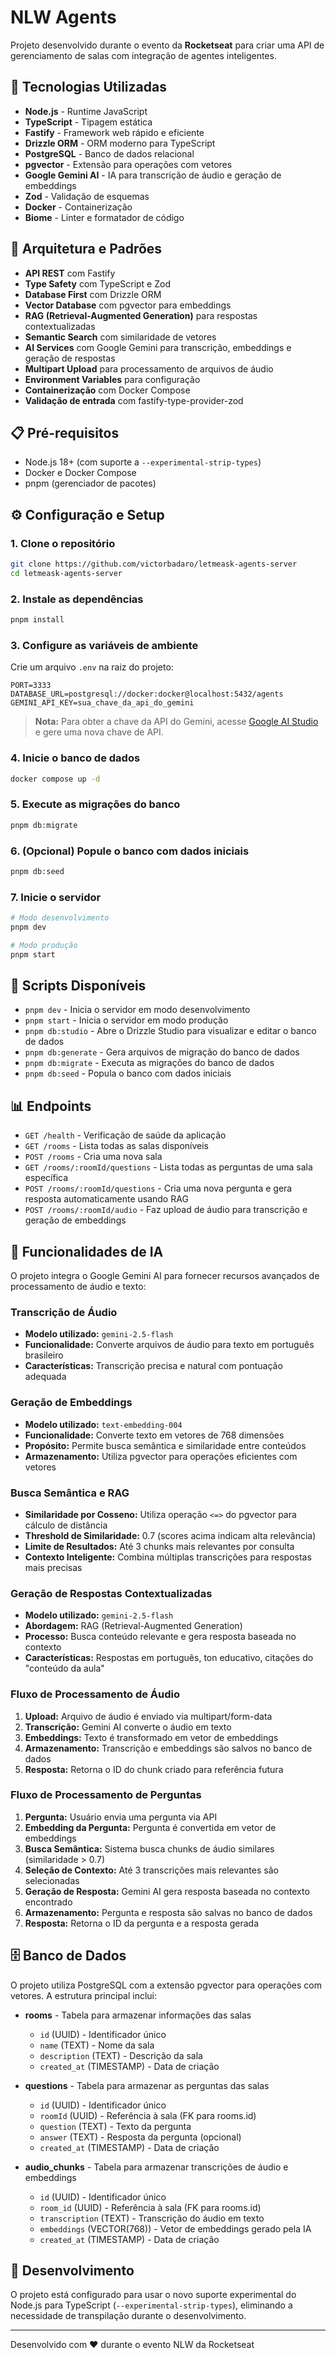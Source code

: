 # NLW Agents

Projeto desenvolvido durante o evento da **Rocketseat** para criar uma API de gerenciamento de salas com integração de agentes inteligentes.

## 🚀 Tecnologias Utilizadas

- **Node.js** - Runtime JavaScript
- **TypeScript** - Tipagem estática
- **Fastify** - Framework web rápido e eficiente
- **Drizzle ORM** - ORM moderno para TypeScript
- **PostgreSQL** - Banco de dados relacional
- **pgvector** - Extensão para operações com vetores
- **Google Gemini AI** - IA para transcrição de áudio e geração de embeddings
- **Zod** - Validação de esquemas
- **Docker** - Containerização
- **Biome** - Linter e formatador de código

## 🏢️ Arquitetura e Padrões

- **API REST** com Fastify
- **Type Safety** com TypeScript e Zod
- **Database First** com Drizzle ORM
- **Vector Database** com pgvector para embeddings
- **RAG (Retrieval-Augmented Generation)** para respostas contextualizadas
- **Semantic Search** com similaridade de vetores
- **AI Services** com Google Gemini para transcrição, embeddings e geração de respostas
- **Multipart Upload** para processamento de arquivos de áudio
- **Environment Variables** para configuração
- **Containerização** com Docker Compose
- **Validação de entrada** com fastify-type-provider-zod

## 📋 Pré-requisitos

- Node.js 18+ (com suporte a `--experimental-strip-types`)
- Docker e Docker Compose
- pnpm (gerenciador de pacotes)

## ⚙️ Configuração e Setup

### 1. Clone o repositório
```bash
git clone https://github.com/victorbadaro/letmeask-agents-server
cd letmeask-agents-server
```

### 2. Instale as dependências
```bash
pnpm install
```

### 3. Configure as variáveis de ambiente
Crie um arquivo `.env` na raiz do projeto:

```env
PORT=3333
DATABASE_URL=postgresql://docker:docker@localhost:5432/agents
GEMINI_API_KEY=sua_chave_da_api_do_gemini
```

> **Nota:** Para obter a chave da API do Gemini, acesse [Google AI Studio](https://aistudio.google.com/) e gere uma nova chave de API.

### 4. Inicie o banco de dados
```bash
docker compose up -d
```

### 5. Execute as migrações do banco
```bash
pnpm db:migrate
```

### 6. (Opcional) Popule o banco com dados iniciais
```bash
pnpm db:seed
```

### 7. Inicie o servidor
```bash
# Modo desenvolvimento
pnpm dev

# Modo produção
pnpm start
```

## 🔧 Scripts Disponíveis

- `pnpm dev` - Inicia o servidor em modo desenvolvimento
- `pnpm start` - Inicia o servidor em modo produção
- `pnpm db:studio` - Abre o Drizzle Studio para visualizar e editar o banco de dados
- `pnpm db:generate` - Gera arquivos de migração do banco de dados
- `pnpm db:migrate` - Executa as migrações do banco de dados
- `pnpm db:seed` - Popula o banco com dados iniciais

## 📊 Endpoints

- `GET /health` - Verificação de saúde da aplicação
- `GET /rooms` - Lista todas as salas disponíveis
- `POST /rooms` - Cria uma nova sala
- `GET /rooms/:roomId/questions` - Lista todas as perguntas de uma sala específica
- `POST /rooms/:roomId/questions` - Cria uma nova pergunta e gera resposta automaticamente usando RAG
- `POST /rooms/:roomId/audio` - Faz upload de áudio para transcrição e geração de embeddings

## 🤖 Funcionalidades de IA

O projeto integra o Google Gemini AI para fornecer recursos avançados de processamento de áudio e texto:

### Transcrição de Áudio
- **Modelo utilizado:** `gemini-2.5-flash`
- **Funcionalidade:** Converte arquivos de áudio para texto em português brasileiro
- **Características:** Transcrição precisa e natural com pontuação adequada

### Geração de Embeddings
- **Modelo utilizado:** `text-embedding-004`
- **Funcionalidade:** Converte texto em vetores de 768 dimensões
- **Propósito:** Permite busca semântica e similaridade entre conteúdos
- **Armazenamento:** Utiliza pgvector para operações eficientes com vetores

### Busca Semântica e RAG
- **Similaridade por Cosseno:** Utiliza operação `<=>` do pgvector para cálculo de distância
- **Threshold de Similaridade:** 0.7 (scores acima indicam alta relevância)
- **Limite de Resultados:** Até 3 chunks mais relevantes por consulta
- **Contexto Inteligente:** Combina múltiplas transcrições para respostas mais precisas

### Geração de Respostas Contextualizadas
- **Modelo utilizado:** `gemini-2.5-flash`
- **Abordagem:** RAG (Retrieval-Augmented Generation)
- **Processo:** Busca conteúdo relevante e gera resposta baseada no contexto
- **Características:** Respostas em português, ton educativo, citações do "conteúdo da aula"

### Fluxo de Processamento de Áudio
1. **Upload:** Arquivo de áudio é enviado via multipart/form-data
2. **Transcrição:** Gemini AI converte o áudio em texto
3. **Embeddings:** Texto é transformado em vetor de embeddings
4. **Armazenamento:** Transcrição e embeddings são salvos no banco de dados
5. **Resposta:** Retorna o ID do chunk criado para referência futura

### Fluxo de Processamento de Perguntas
1. **Pergunta:** Usuário envia uma pergunta via API
2. **Embedding da Pergunta:** Pergunta é convertida em vetor de embeddings
3. **Busca Semântica:** Sistema busca chunks de áudio similares (similaridade > 0.7)
4. **Seleção de Contexto:** Até 3 transcrições mais relevantes são selecionadas
5. **Geração de Resposta:** Gemini AI gera resposta baseada no contexto encontrado
6. **Armazenamento:** Pergunta e resposta são salvas no banco de dados
7. **Resposta:** Retorna o ID da pergunta e a resposta gerada

## 🗄️ Banco de Dados

O projeto utiliza PostgreSQL com a extensão pgvector para operações com vetores. A estrutura principal inclui:

- **rooms** - Tabela para armazenar informações das salas
  - `id` (UUID) - Identificador único
  - `name` (TEXT) - Nome da sala
  - `description` (TEXT) - Descrição da sala
  - `created_at` (TIMESTAMP) - Data de criação

- **questions** - Tabela para armazenar as perguntas das salas
  - `id` (UUID) - Identificador único
  - `roomId` (UUID) - Referência à sala (FK para rooms.id)
  - `question` (TEXT) - Texto da pergunta
  - `answer` (TEXT) - Resposta da pergunta (opcional)
  - `created_at` (TIMESTAMP) - Data de criação

- **audio_chunks** - Tabela para armazenar transcrições de áudio e embeddings
  - `id` (UUID) - Identificador único
  - `room_id` (UUID) - Referência à sala (FK para rooms.id)
  - `transcription` (TEXT) - Transcrição do áudio em texto
  - `embeddings` (VECTOR(768)) - Vetor de embeddings gerado pela IA
  - `created_at` (TIMESTAMP) - Data de criação

## 📝 Desenvolvimento

O projeto está configurado para usar o novo suporte experimental do Node.js para TypeScript (`--experimental-strip-types`), eliminando a necessidade de transpilação durante o desenvolvimento.

---

Desenvolvido com ❤️ durante o evento NLW da Rocketseat
